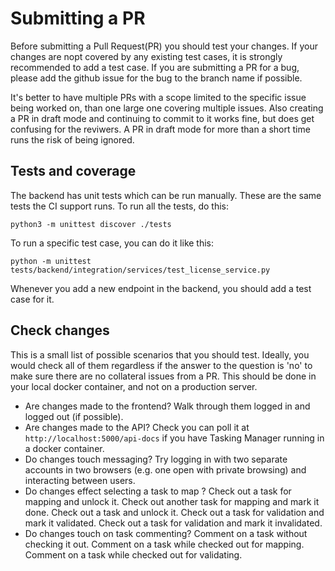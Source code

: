 # Submitting a PR

Before submitting a Pull Request(PR) you should test your changes. If
your changes are nopt covered by any existing test cases, it is
strongly recommended to add a test case. If you are submitting a PR
for a bug, please add the github issue for the bug to the branch name
if possible.

It's better to have multiple PRs with a scope limited to the specific
issue being worked on, than one large one covering multiple
issues. Also creating a PR in draft mode and continuing to commit to
it works fine, but does get confusing for the reviwers. A PR in draft
mode for more than a short time runs the risk of being ignored.

## Tests and coverage

The backend has unit tests which can be run manually. These are the
same tests the CI support runs. To run all the tests, do this:

	python3 -m unittest discover ./tests

To run a specific test case, you can do it like this:

	python -m unittest tests/backend/integration/services/test_license_service.py

Whenever you add a new endpoint in the backend, you should add a test
case for it.

## Check changes

This is a small list of possible scenarios that you should
test. Ideally, you would check all of them regardless if the answer to
the question is 'no' to make sure there are no collateral issues from
a PR. This should be done in your local docker container, and not on a
production server.

* Are changes made to the frontend? Walk through them logged in and
  logged out (if possible).
* Are changes made to the API? Check you can poll it at
  `http://localhost:5000/api-docs` if you have Tasking Manager running
  in a docker container.
* Do changes touch messaging? Try logging in with two separate
  accounts in two browsers (e.g. one open with private browsing) and
  interacting between users.
* Do changes effect selecting a task to map ? Check out a task for
  mapping and unlock it. Check out another task for mapping and mark
  it done. Check out a task and unlock it. Check out a task for
  validation and mark it validated. Check out a task for validation
  and mark it invalidated.
* Do changes touch on task commenting? Comment on a task without
  checking it out. Comment on a task while checked out for
  mapping. Comment on a task while checked out for validating.
